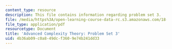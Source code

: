 ```yaml
---
content_type: resource
description: This file contains information regarding problem set 3.
file: /media/https%3A/open-learning-course-data-rc.s3.amazonaws.com/18-405j-advanced-complexity-theory-spring-2016/4b36ab09c0a849dcf3609e74b241dd33_MIT18_405JS16_pset3.pdf
file_type: application/pdf
resourcetype: Document
title: 'Advanced Complexity Theory: Problem Set 3'
uid: 4b36ab09-c0a8-49dc-f360-9e74b241dd33
---
```

